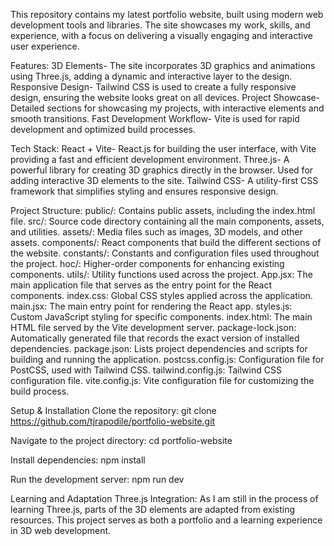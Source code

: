 This repository contains my latest portfolio website, built using modern web development tools and libraries.
The site showcases my work, skills, and experience, with a focus on delivering a visually engaging and interactive user experience.

Features:
3D Elements- The site incorporates 3D graphics and animations using Three.js, adding a dynamic and interactive layer to the design.
Responsive Design- Tailwind CSS is used to create a fully responsive design, ensuring the website looks great on all devices.
Project Showcase- Detailed sections for showcasing my projects, with interactive elements and smooth transitions.
Fast Development Workflow- Vite is used for rapid development and optimized build processes.

Tech Stack:
React + Vite- React.js for building the user interface, with Vite providing a fast and efficient development environment.
Three.js- A powerful library for creating 3D graphics directly in the browser. Used for adding interactive 3D elements to the site.
Tailwind CSS- A utility-first CSS framework that simplifies styling and ensures responsive design.

Project Structure:
public/: Contains public assets, including the index.html file.
src/: Source code directory containing all the main components, assets, and utilities.
assets/: Media files such as images, 3D models, and other assets.
components/: React components that build the different sections of the website.
constants/: Constants and configuration files used throughout the project.
hoc/: Higher-order components for enhancing existing components.
utils/: Utility functions used across the project.
App.jsx: The main application file that serves as the entry point for the React components.
index.css: Global CSS styles applied across the application.
main.jsx: The main entry point for rendering the React app.
styles.js: Custom JavaScript styling for specific components.
index.html: The main HTML file served by the Vite development server.
package-lock.json: Automatically generated file that records the exact version of installed dependencies.
package.json: Lists project dependencies and scripts for building and running the application.
postcss.config.js: Configuration file for PostCSS, used with Tailwind CSS.
tailwind.config.js: Tailwind CSS configuration file.
vite.config.js: Vite configuration file for customizing the build process.

Setup & Installation
Clone the repository:
git clone https://github.com/tjrapodile/portfolio-website.git

Navigate to the project directory:
cd portfolio-website

Install dependencies:
npm install

Run the development server:
npm run dev

Learning and Adaptation
Three.js Integration: As I am still in the process of learning Three.js, parts of the 3D elements are adapted from existing resources. This project serves as both a portfolio and a learning experience in 3D web development.
